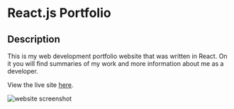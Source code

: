 # React.js Portfolio

## Description

This is my web development portfolio website that was written in React.
On it you will find summaries of my work and more information about me as a developer.

View the live site [here](https://gleaming-pithivier-ad1912.netlify.app/).

![website screenshot](./assets/images/screenshot_react_portfolio.png)